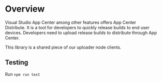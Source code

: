 # Overview

Visual Studio App Center among other features offers App Center Distribute. It is a tool for developers to quickly release builds to end user devices. Developers need to upload release builds to distribute through App Center. 

This library is a shared piece of our uploader node clients.

## Testing

Run `npm run test`